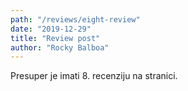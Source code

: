 ```yaml
---
path: "/reviews/eight-review"
date: "2019-12-29"
title: "Review post"
author: "Rocky Balboa"
---
```


Presuper je imati 8. recenziju na stranici.
